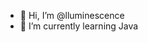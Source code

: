 - 👋 Hi, I’m @lluminescence
- 🌱 I’m currently learning Java

<!---
lluminescence/lluminescence is a ✨ special ✨ repository because its `README.md` (this file) appears on your GitHub profile.
You can click the Preview link to take a look at your changes.
--->
